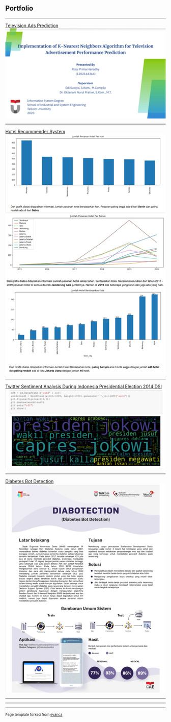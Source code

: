 ## Portfolio

---

<!-- ### Category Name 1  -->

[Television Ads Prediction](https://drive.google.com/file/d/1qQ7D4URREuIdRy1rWUV45OaYxFR46ac5/view?usp=sharing)
<img src="images/Preview Television Ads Prediction.jpg?raw=true"/>

---
[Hotel Recommender System](/sample_page)
<img src="images/Preview Recommender.png?raw=true"/>

---
[Twitter Sentiment Analysis During Indonesia Presidential Election 2014 DSI](/pdf/sample_presentation.pdf)
<img src="images/Preview Sentiment Analysis.jpg?raw=true"/>

---
[Diabetes Bot Detection](http://example.com/)
<img src="images/Preview Diabotection.jpg?raw=true"/>

---

<!-- ### Category Name 2 -->

<!-- - [Project 1 Title](http://example.com/) -->
<!-- - [Project 2 Title](http://example.com/) -->
<!-- - [Project 3 Title](http://example.com/) -->
<!-- - [Project 4 Title](http://example.com/) -->
<!-- - [Project 5 Title](http://example.com/) -->

---




---
<p style="font-size:11px">Page template forked from <a href="https://github.com/evanca/quick-portfolio">evanca</a></p>
<!-- Remove above link if you don't want to attibute -->
